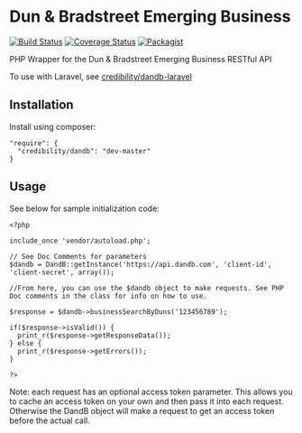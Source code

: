 Dun &amp; Bradstreet Emerging Business
=====
[![Build Status](https://travis-ci.org/credibility/dandb.svg)](https://travis-ci.org/credibility/dandb)
[![Coverage Status](https://img.shields.io/coveralls/credibility/dandb.svg)](https://coveralls.io/r/credibility/dandb)
[![Packagist](http://img.shields.io/packagist/v/credibility/dandb.svg)](https://packagist.org/packages/credibility/dandb)

PHP Wrapper for the Dun &amp; Bradstreet Emerging Business RESTful API

To use with Laravel, see [credibility/dandb-laravel](https://github.com/credibility/dandb-laravel)

## Installation

Install using composer:

    "require": {
      "credibility/dandb": "dev-master"  
    }

## Usage

See below for sample initialization code:

    <?php
    
    include_once 'vendor/autoload.php';
    
    // See Doc Comments for parameters
    $dandb = DandB::getInstance('https://api.dandb.com', 'client-id', 'client-secret', array());
    
    //From here, you can use the $dandb object to make requests. See PHP Doc comments in the class for info on how to use.
    
    $response = $dandb->businessSearchByDuns('123456789');
    
    if($response->isValid()) {
      print_r($response->getResponseData());  
    } else {
      print_r($response->getErrors());
    }
    
    ?>
  
Note: each request has an optional access token parameter. This allows you to cache an access token on your own and then pass it into each request. Otherwise the DandB object will make a request to get an access token before the actual call. 
